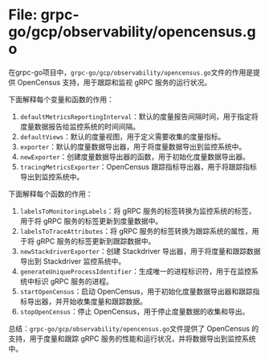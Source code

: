 # File: grpc-go/gcp/observability/opencensus.go

在grpc-go项目中，`grpc-go/gcp/observability/opencensus.go`文件的作用是提供 OpenCensus 支持，用于跟踪和监视 gRPC 服务的运行状况。

下面解释每个变量和函数的作用：

1. `defaultMetricsReportingInterval`：默认的度量报告间隔时间，用于指定将度量数据报告给监控系统的时间间隔。
2. `defaultViews`：默认的度量视图，用于定义需要收集的度量指标。
3. `exporter`：默认的度量数据导出器，用于将度量数据导出到监控系统中。
4. `newExporter`：创建度量数据导出器的函数，用于初始化度量数据导出器。
5. `tracingMetricsExporter`：OpenCensus 跟踪指标导出器，用于将跟踪指标导出到监控系统中。

下面解释每个函数的作用：

1. `labelsToMonitoringLabels`：将 gRPC 服务的标签转换为监控系统的标签，用于将 gRPC 服务的标签更新到度量数据中。
2. `labelsToTraceAttributes`：将 gRPC 服务的标签转换为跟踪系统的属性，用于将 gRPC 服务的标签更新到跟踪数据中。
3. `newStackdriverExporter`：创建 Stackdriver 导出器，用于将度量和跟踪数据导出到 Stackdriver 监控系统中。
4. `generateUniqueProcessIdentifier`：生成唯一的进程标识符，用于在监控系统中标识 gRPC 服务的进程。
5. `startOpenCensus`：启动 OpenCensus，用于初始化度量数据导出器和跟踪指标导出器，并开始收集度量和跟踪数据。
6. `stopOpenCensus`：停止 OpenCensus，用于停止度量数据的收集和导出。

总结：`grpc-go/gcp/observability/opencensus.go`文件提供了 OpenCensus 的支持，用于度量和跟踪 gRPC 服务的性能和运行状况，并将数据导出到监控系统中。

